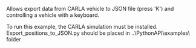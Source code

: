 Allows export data from CARLA vehicle to JSON file (press 'K') and controlling a vehicle with a keyboard.

To run this example, the CARLA simulation must be installed. Export_positions_to_JSON.py should be placed in ..\PythonAPI\examples\ folder

